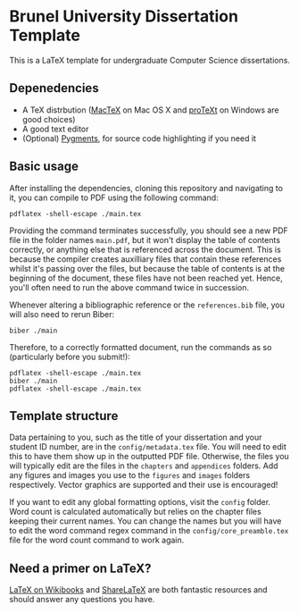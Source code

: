 # Brunel University Dissertation Template

This is a LaTeX template for undergraduate Computer Science dissertations.

## Depenedencies

* A TeX distrbution ([MacTeX](http://www.tug.org/mactex/) on Mac OS X and
  [proTeXt](http://www.tug.org/protext/) on Windows are good choices)
* A good text editor
* (Optional) [Pygments](http://pygments.org/), for source code highlighting if
  you need it

## Basic usage

After installing the dependencies, cloning this repository and navigating to
it, you can compile to PDF using the following command:

    pdflatex -shell-escape ./main.tex

Providing the command terminates successfully, you should see a new PDF file in
the folder names `main.pdf`, but it won't display the table of contents
correctly, or anything else that is referenced across the document. This is
because the compiler creates auxilliary files that contain these references
whilst it's passing over the files, but because the table of contents is at the
beginning of the document, these files have not been reached yet. Hence, you'll
often need to run the above command twice in succession.

Whenever altering a bibliographic reference or the `references.bib` file, you
will also need to rerun Biber:

    biber ./main

Therefore, to a correctly formatted document, run the commands as so
(particularly before you submit!):

    pdflatex -shell-escape ./main.tex
    biber ./main
    pdflatex -shell-escape ./main.tex

## Template structure

Data pertaining to you, such as the title of your dissertation and your student
ID number, are in the `config/metadata.tex` file. You will need to edit this to
have them show up in the outputted PDF file. Otherwise, the files you will
typically edit are the files in the `chapters` and `appendices` folders. Add
any figures and images you use to the `figures` and `images` folders
respectively. Vector graphics are supported and their use is encouraged!

If you want to edit any global formatting options, visit the `config` folder.
Word count is calculated automatically but relies on the chapter files keeping
their current names. You can change the names but you will have to edit the
word command regex command in the `config/core_preamble.tex` file for the word
count command to work again.

## Need a primer on LaTeX?

[LaTeX on Wikibooks](http://en.wikibooks.org/wiki/LaTeX) and
[ShareLaTeX](https://www.sharelatex.com/learn/Main_Page) are both fantastic
resources and should answer any questions you have.
